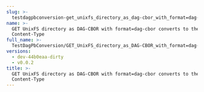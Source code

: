 ```yaml
---
slug: >-
  testdagpbconversion-get_unixfs_directory_as_dag-cbor_with_format=dag-cbor_converts_to_the_expected_content-type
name: >-
  GET UnixFS directory as DAG-CBOR with format=dag-cbor converts to the expected
  Content-Type
full_name: >-
  TestDagPbConversion/GET_UnixFS_directory_as_DAG-CBOR_with_format=dag-cbor_converts_to_the_expected_Content-Type
versions:
  - dev-44b0eaa-dirty
  - v0.0.2
title: >-
  GET UnixFS directory as DAG-CBOR with format=dag-cbor converts to the expected
  Content-Type
---
```



